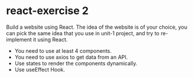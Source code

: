 # react-exercise 2

Build a website using React. The idea of the website is of your choice, you can pick the same idea that you use in unit-1 project, and try to re-implement it using React.

* You need to use at least 4 components.
* You need to use axios to get data from an API.
* Use states to render the components dynamically.
* Use useEffect Hook.
